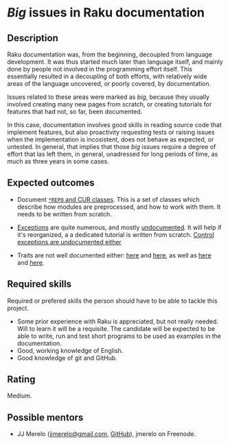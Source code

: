 *Big* issues in Raku documentation
========================

Description
-----------

Raku documentation was, from the beginning, decoupled from language
development. It was thus started much later than language itself, and
mainly done by people not involved in the programming effort
itself. This essentially resulted in a decoupling of both efforts,
with relatively wide areas of the language uncovered, or poorly
covered, by documentation.

Issues related to these areas were marked as *big*, because they
usually involved creating many new pages from scratch, or creating
tutorials for features that had not, so far, been documented.

In this case, documentation involves good skills in reading source
code that implement features, but also proactivity requesting tests or
raising issues when the implementation is incosistent, does not behave
as expected, or untested. In general, that implies that those *big*
issues require a degree of effort that las left them, in general,
unadressed for long periods of time, as much as three years in some
cases.



Expected outcomes
-----------------

* Document
  [`*REPO` and CUR classes](https://github.com/perl6/doc/issues/502). This
  is a set of classes which describe how modules are preprocessed, and
  how to work with them. It needs to be written from scratch.

* [Exceptions](https://github.com/perl6/doc/issues/516) are quite
  numerous, and
  mostly [undocumented](https://github.com/perl6/doc/issues/517). It
  will help if it's reorganized, a a dedicated tutorial is written
  from scratch. [Control exceptions are undocumented either](https://github.com/perl6/doc/issues/1268)
  
* Traits are not well documented
  either: [here](https://github.com/perl6/doc/issues/1957)
  and [here](https://github.com/perl6/doc/issues/2718), as well
  as [here](https://github.com/perl6/doc/issues/2714)
  and [here](https://github.com/perl6/doc/issues/1730).


Required skills
---------------

Required or prefered skills the person should have to be able to
tackle this project.

* Some prior experience with Raku is appreciated, but not really
  needed. Will to learn it will be a requisite. The candidate will be
  expected to be able to write, run and test short programs to be used
  as examples in the documentation.
* Good, working knowledge of English.
* Good knowledge of git and GitHub.

Rating
------

Medium.


Possible mentors
----------------

- JJ Merelo (jjmerelo@gmail.com, [GitHub](https://github.com/JJ)),
  jmerelo on Freenode.


